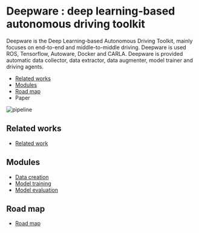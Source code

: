 # Deepware : deep learning-based autonomous driving toolkit

Deepware is the Deep Learning-based Autonomous Driving Toolkit, mainly focuses on end-to-end and middle-to-middle driving. Deepware is used ROS, Tensorflow, Autoware, Docker and CARLA. Deepware is provided automatic data collector, data extractor, data augmenter, model trainer and driving agents.

* [Related works](#Related-works)
* [Modules](#Modules)
* [Road map](#Road-map)
* Paper


![pipeline](https://github.com/shunchan0677/deepware/blob/master/pipeline.png)

## Related works

*  [Related work](https://github.com/shunchan0677/deepware/blob/master/docs/RelatedWork.md)

## Modules

*  [Data creation](https://github.com/shunchan0677/deepware/blob/master/docs/DataCreation.md)
*  [Model training](https://github.com/shunchan0677/deepware/blob/master/docs/ModelTraining.md)
*  [Model evaluation](https://github.com/shunchan0677/deepware/blob/master/docs/ModelEvaluation.md)

## Road map


*  [Road map](https://github.com/shunchan0677/deepware/blob/master/docs/RoadMap.md)

